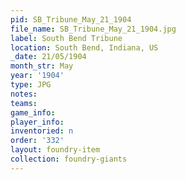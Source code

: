 ```yaml
---
pid: SB_Tribune_May_21_1904
file_name: SB_Tribune_May_21_1904.jpg
label: South Bend Tribune
location: South Bend, Indiana, US
_date: 21/05/1904
month_str: May
year: '1904'
type: JPG
notes: 
teams: 
game_info: 
player_info: 
inventoried: n
order: '332'
layout: foundry-item
collection: foundry-giants
---
```

